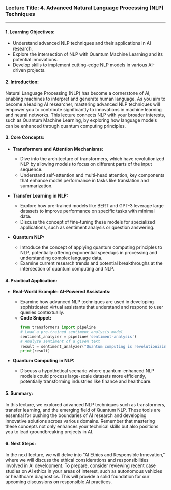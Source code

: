 ### Lecture Title: 4. Advanced Natural Language Processing (NLP) Techniques

---

#### 1. **Learning Objectives:**
   - Understand advanced NLP techniques and their applications in AI research.
   - Explore the intersection of NLP with Quantum Machine Learning and its potential innovations.
   - Develop skills to implement cutting-edge NLP models in various AI-driven projects.

#### 2. **Introduction:**
   Natural Language Processing (NLP) has become a cornerstone of AI, enabling machines to interpret and generate human language. As you aim to become a leading AI researcher, mastering advanced NLP techniques will empower you to contribute significantly to innovations in machine learning and neural networks. This lecture connects NLP with your broader interests, such as Quantum Machine Learning, by exploring how language models can be enhanced through quantum computing principles.

#### 3. **Core Concepts:**

   - **Transformers and Attention Mechanisms:**
     - Dive into the architecture of transformers, which have revolutionized NLP by allowing models to focus on different parts of the input sequence.
     - Understand self-attention and multi-head attention, key components that enhance model performance in tasks like translation and summarization.

   - **Transfer Learning in NLP:**
     - Explore how pre-trained models like BERT and GPT-3 leverage large datasets to improve performance on specific tasks with minimal data.
     - Discuss the concept of fine-tuning these models for specialized applications, such as sentiment analysis or question answering.

   - **Quantum NLP:**
     - Introduce the concept of applying quantum computing principles to NLP, potentially offering exponential speedups in processing and understanding complex language data.
     - Examine current research trends and potential breakthroughs at the intersection of quantum computing and NLP.

#### 4. **Practical Application:**

   - **Real-World Example: AI-Powered Assistants:**
     - Examine how advanced NLP techniques are used in developing sophisticated virtual assistants that understand and respond to user queries contextually.
     - **Code Snippet:**
       ```python
       from transformers import pipeline
       # Load a pre-trained sentiment analysis model
       sentiment_analyzer = pipeline('sentiment-analysis')
       # Analyze sentiment of a given text
       result = sentiment_analyzer("Quantum computing is revolutionizing AI!")
       print(result)
       ```

   - **Quantum Computing in NLP:**
     - Discuss a hypothetical scenario where quantum-enhanced NLP models could process large-scale datasets more efficiently, potentially transforming industries like finance and healthcare.

#### 5. **Summary:**
   In this lecture, we explored advanced NLP techniques such as transformers, transfer learning, and the emerging field of Quantum NLP. These tools are essential for pushing the boundaries of AI research and developing innovative solutions across various domains. Remember that mastering these concepts not only enhances your technical skills but also positions you to lead groundbreaking projects in AI.

#### 6. **Next Steps:**
   In the next lecture, we will delve into "AI Ethics and Responsible Innovation," where we will discuss the ethical considerations and responsibilities involved in AI development. To prepare, consider reviewing recent case studies on AI ethics in your areas of interest, such as autonomous vehicles or healthcare diagnostics. This will provide a solid foundation for our upcoming discussions on responsible AI practices.